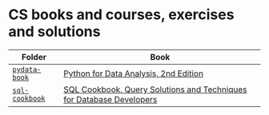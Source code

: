 # CS books and courses, exercises and solutions

| Folder                           | Book                                                                                                                     |
| ---                              | ---                                                                                                                      |
| [`pydata-book`](./pydata-book)   | [Python for Data Analysis, 2nd Edition](http://shop.oreilly.com/product/0636920050896.do)                                | 
| [`sql-cookbook`](./sql-cookbook) | [SQL Cookbook. Query Solutions and Techniques for Database Developers](http://shop.oreilly.com/product/9780596009762.do) | 
